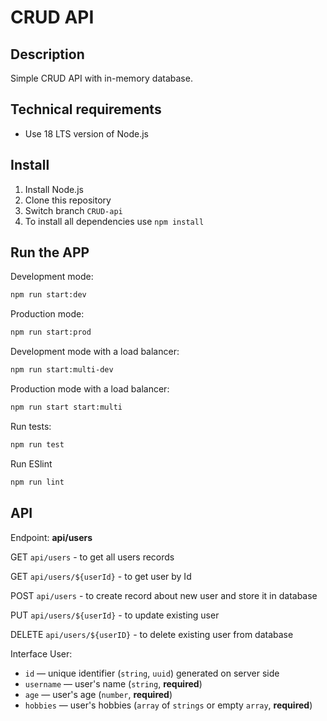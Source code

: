 # CRUD API

## Description

Simple CRUD API with in-memory database.

## Technical requirements

- Use 18 LTS version of Node.js

## Install

1. Install Node.js
2. Clone this repository
3. Switch branch <code>CRUD-api</code>
4. To install all dependencies use <code>npm install</code>

## Run the APP

Development mode:

```bash
npm run start:dev
```

Production mode:

```bash
npm run start:prod
```

Development mode with a load balancer:

```bash
npm run start:multi-dev
```

Production mode with a load balancer:

```bash
npm run start start:multi
```

Run tests:

```bash
npm run test
```

Run ESlint

```bash
npm run lint
```

## API

Endpoint: **api/users**

GET <code>api/users</code> - to get all users records

GET <code>api/users/${userId}</code> - to get user by Id

POST <code>api/users</code> - to create record about new user and store it in database

PUT <code>api/users/${userId}</code> - to update existing user

DELETE <code>api/users/${userID}</code> - to delete existing user from database

Interface User:

- `id` — unique identifier (`string`, `uuid`) generated on server side
- `username` — user's name (`string`, **required**)
- `age` — user's age (`number`, **required**)
- `hobbies` — user's hobbies (`array` of `strings` or empty `array`, **required**)
